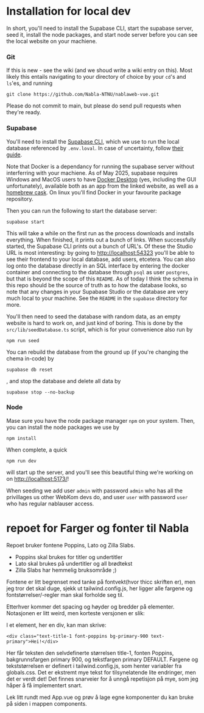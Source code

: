 # Installation for local dev

In short, you'll need to install the Supabase CLI, start the supabase server, seed it, install the node packages, and start node server before you can see the local website on your machiene.

### Git

If this is new - see the wiki (and we shoud write a wiki entry on this). Most likely this entails navigating to your directory of choice by your `cd`'s and `ls`'es, and running

```shell
git clone https://github.com/Nabla-NTNU/nablaweb-vue.git
```

Please do not commit to main, but please do send pull requests when they're ready.

### Supabase

You'll need to install the [Supabase CLI](https://supabase.com/docs/guides/local-development/cli/getting-started?queryGroups=platform&platform=windows&queryGroups=access-method&access-method=postgres), which we use to run the local database referenced by `.env.loval`. In case of uncertainty, follow [their guide](https://supabase.com/docs/guides/local-development/cli/getting-started?queryGroups=platform&platform=windows&queryGroups=access-method&access-method=postgres).

Note that Docker is a dependancy for running the supabase server without interferring with your machiene. As of May 2025, supabase requires Windows and MacOS users to have [Docker Desktop](https://docs.docker.com/desktop/) (yes, including the GUI unfortunately), available both as an app from the linked website, as well as a [homebrew cask](https://formulae.brew.sh/cask/docker). On linux you'll find Docker in your favourite package repository.

Then you can run the following to start the database server:

```shell
supabase start
```

This will take a while on the first run as the process downloads and installs everything. When finished, it prints out a bunch of links. When successfully started, the Supabase CLI prints out a bunch of URL's. Of these the Studio URL is most interesting: by going to [http://localhost:54323](http://localhost:54323) you'll be able to see their frontend to your local database, add users, etcetera. You can also log onto the database directly in an SQL interface by entering the docker container and connecting to the database through `psql` as user `postgres`, but that is beyond the scope of this `README`. As of today I think the schema in this repo should be the source of truth as to how the database looks, so note that any changes in your Supabase Studio or the database are very much local to your machine. See the `README` in the `supabase` directory for more.

You'll then need to seed the database with random data, as an empty website is hard to work on, and just kind of boring. This is done by the `src/lib/seedDatabase.ts` script, which is for your convenience also run by

```shell
npm run seed
```

You can rebuild the database from the ground up (if you're changing the chema in-code) by

```shell
supabase db reset
```

, and stop the database and delete all data by

```shell
supabase stop --no-backup
```

### Node

Mase sure you have the node package manager `npm` on your system. Then, you can install the node packages we use by

```shell
npm install
```

When complete, a quick

```shell
npm run dev
```

will start up the server, and you'll see this beautiful thing we're working on on [http://localhost:5173/](http://localhost:5173/)!

When seeding we add user `admin` with password `admin` who has all the privillages us other WebKom devs do, and user `user` with password `user` who has regular nablauser access.

# repoet for Farger og fonter til Nabla

Repoet bruker fontene Poppins, Lato og Zilla Slabs.

- Poppins skal brukes for titler og undertitler
- Lato skal brukes på undertitler og all brødtekst
- Zilla Slabs har hemmelig bruksområde ;)

Fontene er litt begrenset med tanke på fontvekt(hvor thicc skriften er), men jeg tror det skal duge, sjekk ut tailwind.config.js, her ligger alle fargene og fontstørrelser/-regler man skal forholde seg til.

Etterhver kommer det spacing og høyder og bredder på elementer. Notasjonen er litt weird, men korteste versjonen er slik:

I et element, her en div, kan man skrive:

```
<div class="text-title-1 font-poppins bg-primary-900 text-primary">Hei!</div>
```

Her får teksten den selvdefinerte størrelsen title-1, fonten Poppins, bakgrunnsfargen primary 900, og tekstfargen primary DEFAULT. Fargene og tekststørrelsen er definert i tailwind.config.js, som henter variabler fra globals.css. Det er ekstremt mye tekst for tilsynelatende lite endringer, men det er verdt det! Det finnes snarveier for å unngå repetisjon på mye, som jeg håper å få implementert snart.

Lek litt rundt med App.vue og prøv å lage egne komponenter du kan bruke på siden i mappen components.

<!--
TODO
    - Show errors in UI
        - Button success state
        - Text banner on non-local error
    - Group admin page enhancements
      -  place to edit group name / group logo?
      - choose tilitsvalgt
      - animation for changing leader would be lit
        - mby a thank you for your service meme gif?
    - actually implement and respect loading & states
    - Unit tests :((
    - Update header/footer/router
-->
